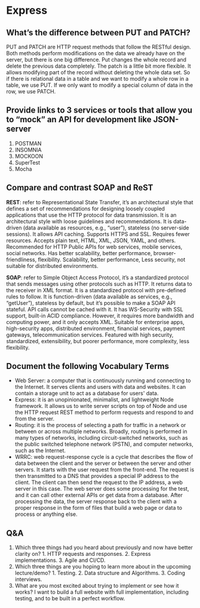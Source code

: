 # Express

## What’s the difference between PUT and PATCH?

PUT and PATCH are HTTP request methods that follow the RESTful design. Both methods perform modifications on the data we already have on the server, but there is one big difference. Put changes the whole record and delete the previous data completely. The patch is a little bit more flexible. It allows modifying part of the record without deleting the whole data set. So if there is relational data in a table and we want to modify a whole row in a table, we use PUT. If we only want to modify a special column of data in the row, we use PATCH.

## Provide links to 3 services or tools that allow you to “mock” an API for development like JSON-server

1. POSTMAN
2. INSOMNIA
3. MOCKOON
4. SuperTest
5. Mocha

## Compare and contrast SOAP and ReST

**REST**: refer to Representational State Transfer, it’s an architectural style that defines a set of recommendations for designing loosely coupled applications that use the HTTP protocol for data transmission.
It is an architectural style with loose guidelines and recommendations. It is data-driven (data available as resources, e.g., “user”), stateless (no server-side sessions). It allows API caching. Supports HTTPS and SSL. Requires fewer resources. Accepts plain text, HTML, XML, JSON, YAML, and others. Recommended for HTTP Public APIs for web services, mobile services, social networks. Has better scalability, better performance, browser-friendliness, flexibility. Scalability, better performance, Less security, not suitable for distributed environments.

**SOAP**: refer to Simple Object Access Protocol, it’s a standardized protocol that sends messages using other protocols such as HTTP. It returns data to the receiver in XML format. It is a standardized protocol with pre-defined rules to follow. It is function-driven (data available as services, e.g., “getUser”), stateless by default, but it’s possible to make a SOAP API stateful. API calls cannot be cached with it. It has WS-Security with SSL support, built-in ACID compliance. However, it requires more bandwidth and computing power, and it only accepts  XML. Suitable for enterprise apps, high-security apps, distributed environment, financial services, payment gateways, telecommunication services. Featured with high security, standardized, extensibility, but poorer performance, more complexity, less flexibility.

## Document the following Vocabulary Terms

* Web Server: a computer that is continuously running and connecting to the Internet. It serves clients and users with data and websites. It can contain a storage unit to act as a database for users' data.
* Express: it is an unopinionated, minimalist, and lightweight Node framework. It allows us to write server scripts on top of Node and use the HTTP request REST method to perform requests and respond to and from the server.
* Routing: it is the process of selecting a path for traffic in a network or between or across multiple networks. Broadly, routing is performed in many types of networks, including circuit-switched networks, such as the public switched telephone network (PSTN), and computer networks, such as the Internet.
* WRRC: web request-response cycle is a cycle that describes the flow of data between the client and the server or between the server and other servers. It starts with the user request from the front-end. The request is then transmitted to a DNS that provides a special IP address to the client. The client can then send the request to the IP address, a web server in this case. The web server does some processing for the test, and it can call other external APIs or get data from a database. After processing the data, the server response back to the client with a proper response in the form of files that build a web page or data to process or anything else.

## Q&A

1. Which three things had you heard about previously and now have better clarity on? 1. HTTP requests and responses. 2. Express implementations. 3. Agile and CI/CD.
2. Which three things are you hoping to learn more about in the upcoming lecture/demo? 1. Testing. 2. Data structure and Algorithms. 3. Coding interviews.
3. What are you most excited about trying to implement or see how it works? I want to build a full website with full implementation, including testing, and to be built in a perfect workflow.
